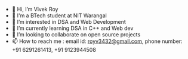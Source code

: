 - 👋 Hi, I’m Vivek Roy
- 🏫 I'm a BTech student at NIT Warangal 
- 👀 I’m interested in DSA and Web Development
- 🌱 I’m currently learning DSA in C++ and Web dev
- 💞️ I’m looking to collaborate on open source projects
- 📫 How to reach me : email id: royv3432@gmail.com, phone number: +91 6291261413, +91 9123944508

<!---
VRoy3006/VRoy3006 is a ✨ special ✨ repository because its `README.md` (this file) appears on your GitHub profile.
You can click the Preview link to take a look at your changes.
--->
